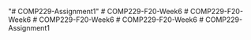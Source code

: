 "# COMP229-Assignment1" 
#   C O M P 2 2 9 - F 2 0 - W e e k 6  
 #   C O M P 2 2 9 - F 2 0 - W e e k 6  
 #   C O M P 2 2 9 - F 2 0 - W e e k 6  
 #   C O M P 2 2 9 - F 2 0 - W e e k 6  
 #   C O M P 2 2 9 - A s s i g n m e n t 1  
 